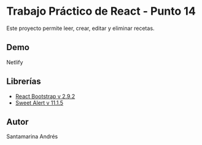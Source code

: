 # Trabajo Práctico de React - Punto 14

Este proyecto permite leer, crear, editar y eliminar recetas.

## Demo
Netlify

## Librerías
- [React Bootstrap v 2.9.2](https://react-bootstrap.github.io/)
- [Sweet Alert v 11.1.5](https://sweetalert2.github.io/)

## Autor

Santamarina Andrés
